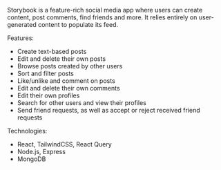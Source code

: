 Storybook is a feature-rich social media app where users can create content, post comments, find friends and more. It relies entirely on user-generated content to populate its feed.

Features:
- Create text-based posts
- Edit and delete their own posts
- Browse posts created by other users
- Sort and filter posts
- Like/unlike and comment on posts
- Edit and delete their own comments
- Edit their own profiles
- Search for other users and view their profiles
- Send friend requests, as well as accept or reject received friend requests

Technologies:
- React, TailwindCSS, React Query
- Node.js, Express
- MongoDB
